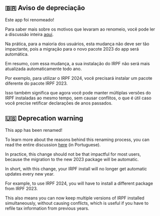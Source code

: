 ## :brazil: Aviso de depreciação

Este app foi renomeado!

Para saber mais sobre os motivos que levaram ao renomeio, você pode ler a discussão inteira [aqui](https://github.com/flathub/br.gov.fazenda.receita.irpf/issues/54).

Na prática, para a maioria dos usuários, esta mudança não deve ser tão impactante, pois a migração para o novo pacote 2023 do app será automática.

Em resumo, com essa mudança, a sua instalação do IRPF não será mais atualizada automaticamente todo ano.

Por exemplo, para utilizar o IRPF 2024, você precisará instalar um pacote diferente do pacote IRPF 2023.

Isso também significa que agora você pode manter múltiplas versões do IRPF instaladas ao mesmo tempo, sem causar conflitos, o que é útil caso você precise retificar declarações de anos passados.

## :us: Deprecation warning

This app has been renamed!

To learn more about the reasons behind this renaming process, you can read the entire discussion [here](https://github.com/flathub/br.gov.fazenda.receita.irpf/issues/54) (in Portuguese).

In practice, this change should not be that impactful for most users, because the migration to the new 2023 package will be automatic.

In short, with this change, your IRPF install will no longer get automatic updates every new year.

For example, to use IRPF 2024, you will have to install a different package from IRPF 2023.

This also means you can now keep multiple versions of IRPF installed simultaneously, without causing conflicts, which is useful if you have to refile tax information from previous years.

